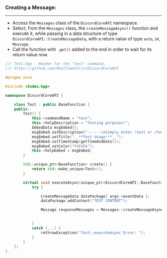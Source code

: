 
### **Creating a Message:**
---
- Access the `Messages` class of the `DiscordCoreAPI` namespace.
- Select, from the `Messages` class, the `createMessageAsync()` function and execute it, while passing in a data structure of type `DiscordCoreAPI::CreateMessageData`, with a return value of type `auto`, or, `Message`.
- Call the function with `.get()` added to the end in order to wait for its return value now.

```cpp
/// Test.hpp - Header for the "test" command.
/// https://github.com/RealTimeChris/DiscordCoreAPI

#pragma once

#include <Index.hpp>

namespace DiscordCoreAPI {

	class Test : public BaseFunction {
	public:
		Test() {
			this->commandName = "test";
			this->helpDescription = "Testing purposes!";
			EmbedData msgEmbed{};
			msgEmbed.setDescription("------\nSimply enter !test or /test!\n------");
			msgEmbed.setTitle("__**Test Usage:**__");
			msgEmbed.setTimeStamp(getTimeAndDate());
			msgEmbed.setColor("FeFeFe");
			this->helpEmbed = msgEmbed;
		}

		std::unique_ptr<BaseFunction> create() {
			return std::make_unique<Test>();
		}

		virtual void executeAsync(unique_ptr<DiscordCoreAPI::BaseFunctionArguments> args) {
			try {

				CreateMessageData dataPackage{ args->eventData };
				dataPackage.addContent("TEST CONTENT");

				Message responseMessages = Messages::createMessageAsync(dataPackage).get();

				
			}
			catch (...) {
				rethrowException("Test::executeAsync Error: ");
			}
		}
	};
}
```
